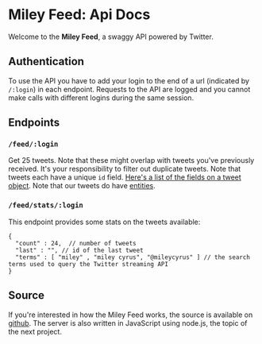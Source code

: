 <link rel="stylesheet" href="github.css"/>
<link rel="stylesheet" href="github.md.css"/>
<script src="highlight.pack.js" type="text/javascript"></script>
<script>hljs.initHighlightingOnLoad();</script>

# Miley Feed: Api Docs
Welcome to the **Miley Feed**, a swaggy API powered by Twitter.

## Authentication
To use the API you have to add your login to the end of a url (indicated by `/:login`) in each endpoint. Requests to the API are logged and you cannot make calls with different logins during the same session.


## Endpoints

### `/feed/:login`
Get 25 tweets. Note that these might overlap with tweets you've previously received. It's your responsibility to filter out duplicate tweets. Note that tweets each have a unique `id` field. [Here's a list of the fields on a tweet object](https://dev.twitter.com/docs/platform-objects/tweets). Note that our tweets do have [entities](https://dev.twitter.com/docs/tweet-entities).

### `/feed/stats/:login`
This endpoint provides some stats on the tweets available:

    {  
      "count" : 24,  // number of tweets  
      "last" : "", // id of the last tweet  
      "terms" : [ "miley" , "miley cyrus", "@mileycyrus" ] // the search terms used to query the Twitter streaming API  
    }  

## Source
If you're interested in how the Miley Feed works, the source is available on [github](https://github.com/jbowens/miley-feed). The server is also written in JavaScript using node.js, the topic of the next project.
